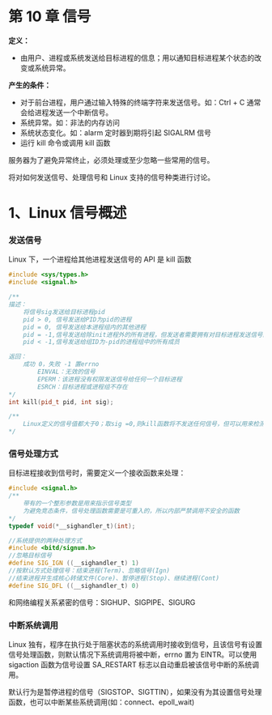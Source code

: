 # 第 10 章 信号

**定义：** 

* 由用户、进程或系统发送给目标进程的信息；用以通知目标进程某个状态的改变或系统异常。

**产生的条件：**

* 对于前台进程，用户通过输入特殊的终端字符来发送信号。如：Ctrl + C 通常会给进程发送一个中断信号。
* 系统异常。如：非法的内存访问
* 系统状态变化。如：alarm 定时器到期将引起 SIGALRM 信号
* 运行 kill 命令或调用 kill 函数

服务器为了避免异常终止，必须处理或至少忽略一些常用的信号。

将对如何发送信号、处理信号和 Linux 支持的信号种类进行讨论。



# 1、Linux 信号概述

### 发送信号

Linux 下，一个进程给其他进程发送信号的 API 是 kill 函数

```C++
#include <sys/types.h>
#include <signal.h>

/**
描述：
	将信号sig发送给目标进程pid
	pid > 0, 信号发送给PID为pid的进程
	pid = 0, 信号发送给本进程组内的其他进程
	pid = -1,信号发送给除init进程外的所有进程，但发送者需要拥有对目标进程发送信号的权限 
	pid < -1,信号发送给组ID为-pid的进程组中的所有成员

返回：
	成功 0，失败 -1 置errno
		EINVAL：无效的信号
		EPERM：该进程没有权限发送信号给任何一个目标进程
		ESRCH：目标进程或进程组不存在
*/
int kill(pid_t pid, int sig);

/**
	Linux定义的信号值都大于0；取sig =0,则kill函数将不发送任何信号，但可以用来检测目标进程或进程组是否存在，因为检查工作总是在发送之前执行，不过由于进程PID的回绕且不是原子操作，可能得到的不一定是期望的进程PID
*/
```



### 信号处理方式

目标进程接收到信号时，需要定义一个接收函数来处理：

```C++
#include <signal.h>
/**
	带有的一个整形参数是用来指示信号类型
	为避免竞态条件，信号处理函数需要是可重入的，所以内部严禁调用不安全的函数
*/
typedef void(*__sighandler_t)(int);

//系统提供的两种处理方式
#include <bitd/signum.h>
//忽略目标信号
#define SIG_IGN ((__sighandler_t) 1)
//按默认方式处理信号：结束进程(Term)、忽略信号(Ign)
//结束进程并生成核心转储文件(Core)、暂停进程(Stop)、继续进程(Cont)
#define SIG_DFL ((__sighandler_t) 0)

```

和网络编程关系紧密的信号：SIGHUP、SIGPIPE、SIGURG



### 中断系统调用

Linux 独有，程序在执行处于阻塞状态的系统调用时接收到信号，且该信号有设置信号处理函数，则默认情况下系统调用将被中断，errno 置为 EINTR。可以使用 sigaction 函数为信号设置 SA_RESTART 标志以自动重启被该信号中断的系统调用。

默认行为是暂停进程的信号（SIGSTOP、SIGTTIN），如果没有为其设置信号处理函数，也可以中断某些系统调用(如：connect、epoll_wait)